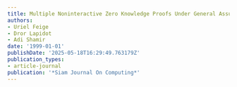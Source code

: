 ```yaml
---
title: Multiple Noninteractive Zero Knowledge Proofs Under General Assumptions
authors:
- Uriel Feige
- Dror Lapidot
- Adi Shamir
date: '1999-01-01'
publishDate: '2025-05-18T16:29:49.763179Z'
publication_types:
- article-journal
publication: '*Siam Journal On Computing*'
---
```

